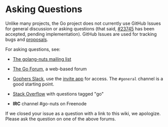 # Asking Questions

Unlike many projects, the Go project does not currently use GitHub Issues for general discussion or asking questions (that said, [#23745](https://github.com/golang/go/issues/23745) has been accepted, pending implementation). GitHub Issues are used for tracking bugs and [proposals](https://golang.org/s/proposal-process).

For asking questions, see:

* [The golang-nuts mailing list](https://groups.google.com/d/forum/golang-nuts)

* [The Go Forum](https://forum.golangbridge.org/), a web-based forum

* [Gophers Slack](https://gophers.slack.com), use the [invite app](https://invite.slack.golangbridge.org/) for access. The `#general` channel is a good starting point.

* [Stack Overflow](https://stackoverflow.com/questions/tagged/go) with questions tagged "go"

* **IRC** channel #go-nuts on Freenode

If we closed your issue as a question with a link to this wiki, we apologize. Please ask the question on one of the above forums.